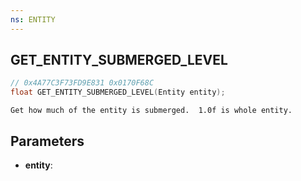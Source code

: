 ```yaml
---
ns: ENTITY
---
```

## GET_ENTITY_SUBMERGED_LEVEL

```c
// 0x4A77C3F73FD9E831 0x0170F68C
float GET_ENTITY_SUBMERGED_LEVEL(Entity entity);
```

```
Get how much of the entity is submerged.  1.0f is whole entity.
```

## Parameters
* **entity**:
